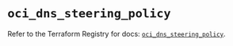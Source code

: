 # `oci_dns_steering_policy`

Refer to the Terraform Registry for docs: [`oci_dns_steering_policy`](https://registry.terraform.io/providers/oracle/oci/7.19.0/docs/resources/dns_steering_policy).
